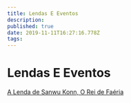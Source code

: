 ```yaml
---
title: Lendas E Eventos
description: 
published: true
date: 2019-11-11T16:27:16.778Z
tags: 
---
```


<!-- SUBTITLE: Visão geral sobre Lendas E Eventos -->

# Lendas E Eventos
[A Lenda de Sanwu Konn, O Rei de Faéria](/lendas-e-eventos/a-lenda-de-sanwu-konn#a-lenda-de-sanwu-konn)

